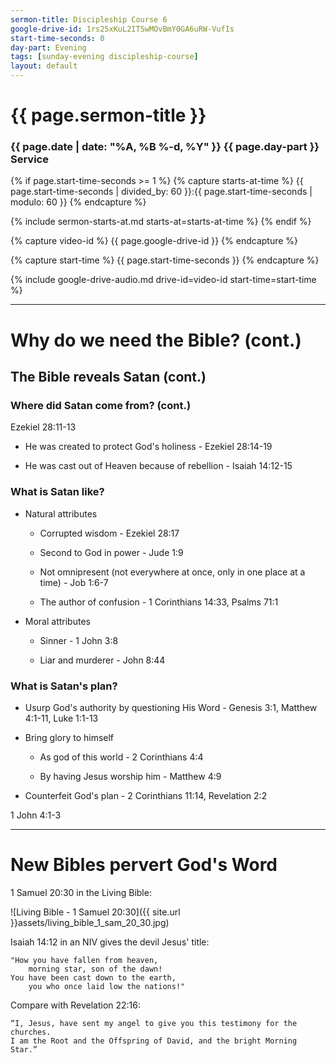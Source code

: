 ```yaml
---
sermon-title: Discipleship Course 6
google-drive-id: 1rs25xKuL2ITSwMOvBmY0GA6uRW-VufIs
start-time-seconds: 0
day-part: Evening
tags: [sunday-evening discipleship-course]
layout: default
---
```


# {{ page.sermon-title }}

### {{ page.date | date: "%A, %B %-d, %Y" }} {{ page.day-part }} Service

{% if page.start-time-seconds >= 1 %}
{% capture starts-at-time %}
{{ page.start-time-seconds | divided_by: 60 }}:{{ page.start-time-seconds | modulo: 60 }}
{% endcapture %}

{% include sermon-starts-at.md starts-at=starts-at-time %}
{% endif %}

{% capture video-id %}
{{ page.google-drive-id }}
{% endcapture %}

{% capture start-time %}
{{ page.start-time-seconds }}
{% endcapture %}

{% include google-drive-audio.md drive-id=video-id start-time=start-time %}

***

# Why do we need the Bible? (cont.)

## The Bible reveals Satan (cont.)

### Where did Satan come from? (cont.)

Ezekiel 28:11-13

- He was created to protect God's holiness - Ezekiel 28:14-19

- He was cast out of Heaven because of rebellion - Isaiah 14:12-15

### What is Satan like?

- Natural attributes

    - Corrupted wisdom - Ezekiel 28:17

    - Second to God in power - Jude 1:9

    - Not omnipresent (not everywhere at once, only in one place at a time) - Job 1:6-7

    - The author of confusion - 1 Corinthians 14:33, Psalms 71:1

- Moral attributes

    - Sinner - 1 John 3:8

    - Liar and murderer - John 8:44

### What is Satan's plan?

- Usurp God's authority by questioning His Word - Genesis 3:1, Matthew 4:1-11, Luke 1:1-13

- Bring glory to himself

    - As god of this world - 2 Corinthians 4:4

    - By having Jesus worship him - Matthew 4:9

- Counterfeit God's plan - 2 Corinthians 11:14, Revelation 2:2

1 John 4:1-3

***

# New Bibles pervert God's Word

1 Samuel 20:30 in the Living Bible:

![Living Bible - 1 Samuel 20:30]({{ site.url }}assets/living_bible_1_sam_20_30.jpg)

Isaiah 14:12 in an NIV gives the devil Jesus' title:

    "How you have fallen from heaven,
        morning star, son of the dawn!
    You have been cast down to the earth,
        you who once laid low the nations!"

Compare with Revelation 22:16:

    “I, Jesus, have sent my angel to give you this testimony for the churches.
    I am the Root and the Offspring of David, and the bright Morning Star.”
